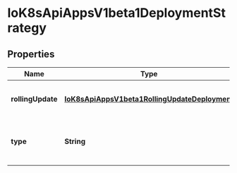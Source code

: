 
# IoK8sApiAppsV1beta1DeploymentStrategy

## Properties
Name | Type | Description | Notes
------------ | ------------- | ------------- | -------------
**rollingUpdate** | [**IoK8sApiAppsV1beta1RollingUpdateDeployment**](IoK8sApiAppsV1beta1RollingUpdateDeployment.md) | Rolling update config params. Present only if DeploymentStrategyType &#x3D; RollingUpdate. |  [optional]
**type** | **String** | Type of deployment. Can be \&quot;Recreate\&quot; or \&quot;RollingUpdate\&quot;. Default is RollingUpdate. |  [optional]



